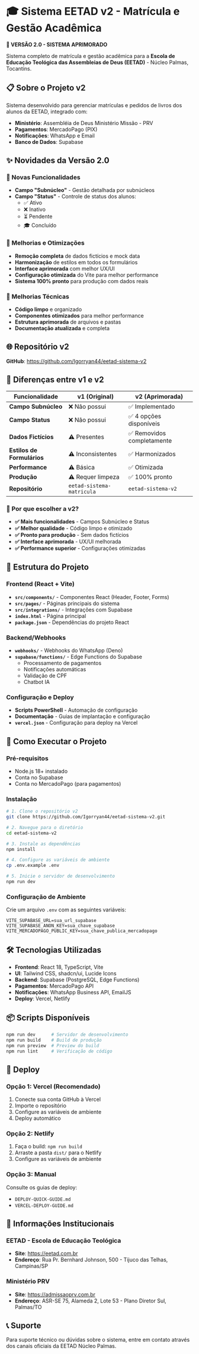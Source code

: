 # 🎓 Sistema EETAD v2 - Matrícula e Gestão Acadêmica

**🚀 VERSÃO 2.0 - SISTEMA APRIMORADO**

Sistema completo de matrícula e gestão acadêmica para a **Escola de Educação Teológica das Assembleias de Deus (EETAD)** - Núcleo Palmas, Tocantins.

## 📋 Sobre o Projeto v2

Sistema desenvolvido para gerenciar matrículas e pedidos de livros dos alunos da EETAD, integrado com:
- **Ministério**: Assembléia de Deus Ministério Missão - PRV
- **Pagamentos**: MercadoPago (PIX)
- **Notificações**: WhatsApp e Email
- **Banco de Dados**: Supabase

## ✨ Novidades da Versão 2.0

### 🎯 Novas Funcionalidades
- **Campo "Subnúcleo"** - Gestão detalhada por subnúcleos
- **Campo "Status"** - Controle de status dos alunos:
  - ✅ Ativo
  - ❌ Inativo  
  - ⏳ Pendente
  - 🎓 Concluído

### 🧹 Melhorias e Otimizações
- **Remoção completa** de dados fictícios e mock data
- **Harmonização** de estilos em todos os formulários
- **Interface aprimorada** com melhor UX/UI
- **Configuração otimizada** do Vite para melhor performance
- **Sistema 100% pronto** para produção com dados reais

### 🔧 Melhorias Técnicas
- **Código limpo** e organizado
- **Componentes otimizados** para melhor performance
- **Estrutura aprimorada** de arquivos e pastas
- **Documentação atualizada** e completa

## 🌐 Repositório v2

**GitHub**: https://github.com/Igorryan44/eetad-sistema-v2

## 🔄 Diferenças entre v1 e v2

| Funcionalidade | v1 (Original) | v2 (Aprimorada) |
|---|---|---|
| **Campo Subnúcleo** | ❌ Não possui | ✅ Implementado |
| **Campo Status** | ❌ Não possui | ✅ 4 opções disponíveis |
| **Dados Fictícios** | ⚠️ Presentes | ✅ Removidos completamente |
| **Estilos de Formulários** | ⚠️ Inconsistentes | ✅ Harmonizados |
| **Performance** | ⚠️ Básica | ✅ Otimizada |
| **Produção** | ⚠️ Requer limpeza | ✅ 100% pronto |
| **Repositório** | `eetad-sistema-matricula` | `eetad-sistema-v2` |

### 🎯 Por que escolher a v2?
- **✅ Mais funcionalidades** - Campos Subnúcleo e Status
- **✅ Melhor qualidade** - Código limpo e otimizado  
- **✅ Pronto para produção** - Sem dados fictícios
- **✅ Interface aprimorada** - UX/UI melhorada
- **✅ Performance superior** - Configurações otimizadas

## 📁 Estrutura do Projeto

### Frontend (React + Vite)
- **`src/components/`** - Componentes React (Header, Footer, Forms)
- **`src/pages/`** - Páginas principais do sistema
- **`src/integrations/`** - Integrações com Supabase
- **`index.html`** - Página principal
- **`package.json`** - Dependências do projeto React

### Backend/Webhooks
- **`webhooks/`** - Webhooks do WhatsApp (Deno)
- **`supabase/functions/`** - Edge Functions do Supabase
  - Processamento de pagamentos
  - Notificações automáticas
  - Validação de CPF
  - Chatbot IA

### Configuração e Deploy
- **Scripts PowerShell** - Automação de configuração
- **Documentação** - Guias de implantação e configuração
- **`vercel.json`** - Configuração para deploy na Vercel

## 🚀 Como Executar o Projeto

### Pré-requisitos
- Node.js 18+ instalado
- Conta no Supabase
- Conta no MercadoPago (para pagamentos)

### Instalação

```bash
# 1. Clone o repositório v2
git clone https://github.com/Igorryan44/eetad-sistema-v2.git

# 2. Navegue para o diretório
cd eetad-sistema-v2

# 3. Instale as dependências
npm install

# 4. Configure as variáveis de ambiente
cp .env.example .env

# 5. Inicie o servidor de desenvolvimento
npm run dev
```

### Configuração de Ambiente

Crie um arquivo `.env` com as seguintes variáveis:

```env
VITE_SUPABASE_URL=sua_url_supabase
VITE_SUPABASE_ANON_KEY=sua_chave_supabase
VITE_MERCADOPAGO_PUBLIC_KEY=sua_chave_publica_mercadopago
```

## 🛠️ Tecnologias Utilizadas

- **Frontend**: React 18, TypeScript, Vite
- **UI**: Tailwind CSS, shadcn/ui, Lucide Icons
- **Backend**: Supabase (PostgreSQL, Edge Functions)
- **Pagamentos**: MercadoPago API
- **Notificações**: WhatsApp Business API, EmailJS
- **Deploy**: Vercel, Netlify

## 📦 Scripts Disponíveis

```bash
npm run dev      # Servidor de desenvolvimento
npm run build    # Build de produção
npm run preview  # Preview do build
npm run lint     # Verificação de código
```

## 🚀 Deploy

### Opção 1: Vercel (Recomendado)
1. Conecte sua conta GitHub à Vercel
2. Importe o repositório
3. Configure as variáveis de ambiente
4. Deploy automático

### Opção 2: Netlify
1. Faça o build: `npm run build`
2. Arraste a pasta `dist/` para o Netlify
3. Configure as variáveis de ambiente

### Opção 3: Manual
Consulte os guias de deploy:
- `DEPLOY-QUICK-GUIDE.md`
- `VERCEL-DEPLOY-GUIDE.md`

## 🏢 Informações Institucionais

### EETAD - Escola de Educação Teológica
- **Site**: https://eetad.com.br
- **Endereço**: Rua Pr. Bernhard Johnson, 500 - Tijuco das Telhas, Campinas/SP

### Ministério PRV
- **Site**: https://admissaoprv.com.br
- **Endereço**: ASR-SE 75, Alameda 2, Lote 53 - Plano Diretor Sul, Palmas/TO

## 📞 Suporte

Para suporte técnico ou dúvidas sobre o sistema, entre em contato através dos canais oficiais da EETAD Núcleo Palmas.
